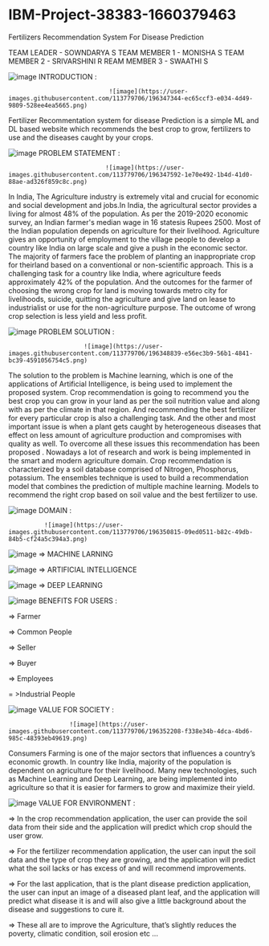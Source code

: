 # IBM-Project-38383-1660379463
Fertilizers Recommendation System For Disease Prediction

TEAM LEADER - SOWNDARYA S
TEAM MEMBER 1 - MONISHA S
TEAM MEMBER 2 - SRIVARSHINI R
REAM MEMBER 3 - SWAATHI S


![image](https://user-images.githubusercontent.com/113779706/196347305-f028cb13-e759-4ad9-ad2b-93c9d635f4ae.png)
INTRODUCTION :
      
                                ![image](https://user-images.githubusercontent.com/113779706/196347344-ec65ccf3-e034-4d49-9809-528ee4ea5665.png)

Fertilizer Recommentation system for disease Prediction is a simple ML and DL based website which recommends the best crop to grow, 
fertilizers to use and the diseases caught by your crops.

![image](https://user-images.githubusercontent.com/113779706/196348242-5a4e8839-e0f4-466e-ab8b-4307b3b50f64.png)
PROBLEM STATEMENT :
       
                               ![image](https://user-images.githubusercontent.com/113779706/196347592-1e70e492-1b4d-41d0-88ae-ad326f859c8c.png)
                               
In India, The Agriculture industry is extremely vital and crucial for economic and social development and jobs.In India, the agricultural sector provides a living for
almost 48% of the population. As per the 2019-2020 economic survey, an Indian farmer's median wage in 16 statesis Rupees 2500. Most of the Indian population depends on
agriculture for their livelihood. Agriculture gives an opportunity of employment to the village people to develop a country like India on large scale and give a push in
the economic sector. The majority of farmers face the problem of planting an inappropriate crop for theirland based on a conventional or non-scientific approach. This is 
a challenging task for a country like India, where agriculture feeds approximately 42% of the population. And the outcomes for the farmer of choosing the wrong crop for
land is moving towards metro city for livelihoods, suicide, quitting the agriculture and give land on lease to industrialist or use for the non-agriculture purpose. The 
outcome of wrong crop selection is less yield and less profit.


![image](https://user-images.githubusercontent.com/113779706/196348384-b1c75aec-4f8d-4d86-82e9-5d7754d97b1c.png)
PROBLEM SOLUTION :
                
                         ![image](https://user-images.githubusercontent.com/113779706/196348839-e56ec3b9-56b1-4841-bc39-4591056754c5.png)
       

The solution to the problem is Machine learning, which is one of the applications of Artificial Intelligence, is being used to implement the proposed system. Crop 
recommendation is going to recommend you the best crop you can grow in your land as per the soil nutrition value and along with as per the climate in that region. 
And recommending the best fertilizer for every particular crop is also a challenging task. And the other and most important issue is when a plant gets caught by 
heterogeneous diseases that effect on less amount of agriculture production and compromises with quality as well. To overcome all these issues this recommendation has
been proposed . Nowadays a lot of research and work is being implemented in the smart and modern agriculture domain. Crop recommendation is characterized by a soil 
database comprised of Nitrogen, Phosphorus, potassium. The ensembles technique is used to build a recommendation model that combines the prediction of multiple machine 
learning. Models to recommend the right crop based on soil value and the best fertilizer to use.


![image](https://user-images.githubusercontent.com/113779706/196352964-8f11e3be-8ae9-4d37-9baf-a8c54d55fde3.png)
DOMAIN :

              ![image](https://user-images.githubusercontent.com/113779706/196350815-09ed0511-b82c-49db-84b5-cf24a5c394a3.png)
                    
            
![image](https://user-images.githubusercontent.com/113779706/196349731-b8a46c99-501c-4b83-a8ec-7d3c3e45ba10.png)
=> MACHINE LARNING 
                 
      
![image](https://user-images.githubusercontent.com/113779706/196349743-b3317e2d-0364-44b3-a02f-c9e96cda40bd.png)
=> ARTIFICIAL INTELLIGENCE 
                  
![image](https://user-images.githubusercontent.com/113779706/196349846-4f47af2a-4764-4668-a67b-43eee52f0cd8.png)
=> DEEP LEARNING 

                  
![image](https://user-images.githubusercontent.com/113779706/196351290-6fb512a5-0d2d-4250-8761-fc995eba026a.png)
BENEFITS FOR USERS :

=> Farmer

=> Common People

=> Seller

=> Buyer

=> Employees

= >Industrial People


![image](https://user-images.githubusercontent.com/113779706/196351670-4845f35b-0e53-4ee9-a64f-e13d7cc2b18b.png)
VALUE FOR SOCIETY :

                     ![image](https://user-images.githubusercontent.com/113779706/196352208-f338e34b-4dca-4bd6-985c-48393eb49619.png)
   

Consumers Farming is one of the major sectors that influences a country’s economic growth. In country like India, majority of the population is dependent on 
agriculture for their livelihood. Many new technologies, such as Machine Learning and Deep Learning, are being implemented into agriculture so that it is easier
for farmers to grow and maximize their yield.



![image](https://user-images.githubusercontent.com/113779706/196352588-134b21dc-f1a5-47ad-8b20-435125e19c7a.png)
VALUE FOR ENVIRONMENT :

=> In the crop recommendation application, the user can provide the soil data from their side and the application will predict which crop should the user grow.

=> For the fertilizer recommendation application, the user can input the soil data and the type of crop they are growing, and the application will predict what 
   the soil lacks or has excess of and will recommend improvements.
   
=> For the last application, that is the plant disease prediction application, the user can input an image of a diseased plant leaf, and the application will predict 
   what disease it is and will also give a little background about the disease and suggestions to cure it.
   
=> These all are to improve the Agriculture, that’s slightly reduces the poverty, climatic condition, soil erosion etc ...






